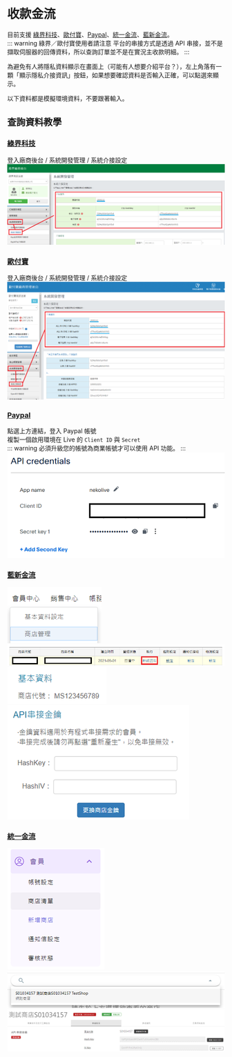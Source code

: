 # 收款金流
目前支援 [綠界科技](https://www.ecpay.com.tw/)、[歐付寶](https://www.opay.tw/)、[Paypal](https://www.paypal.com/tw/home)、[統一金流](https://www.payuni.com.tw/)、[藍新金流](https://www.newebpay.com/)。  
::: warning 綠界／歐付寶使用者請注意
平台的串接方式是透過 API 串接，並不是擷取伺服器的回傳資料，所以查詢訂單並不是在實況主收款明細。
:::

為避免有人將隱私資料顯示在畫面上（可能有人想要介紹平台？），左上角落有一顆「顯示隱私介接資訊」按鈕，如果想要確認資料是否輸入正確，可以點選來顯示。
  
以下資料都是模擬環境資料，不要跟著輸入。

## 查詢資料教學

### [綠界科技](https://vendor.ecpay.com.tw/Frame/Index)
登入廠商後台 / 系統開發管理 / 系統介接設定
![Image](/images/platform-settings/platform-ecpay.png)

### [歐付寶](https://vendor.opay.tw/Frame/Index)
登入廠商後台 / 系統開發管理 / 系統介接設定
![Image](/images/platform-settings/platform-opay.png)

### [Paypal](https://www.paypal.com/commercesetup/APICredentials)
點選上方連結，登入 Paypal 帳號  
複製一個啟用環境在 Live 的 `Client ID` 與 `Secret`  
::: warning
必須升級您的帳號為商業帳號才可以使用 API 功能。
:::
![Image](/images/platform-settings/platform-paypal.png)

### [藍新金流](https://www.newebpay.com/)

![Image](/images/platform-settings/platform-newebpay.png)  
![Image](/images/platform-settings/platform-newebpay-2.png)  
![Image](/images/platform-settings/platform-newebpay-3.png)  
![Image](/images/platform-settings/platform-newebpay-4.png)

### [統一金流](https://www.payuni.com/)

![Image](/images/platform-settings/platform-payuni.png)  
![Image](/images/platform-settings/platform-payuni-2.png)  
![Image](/images/platform-settings/platform-payuni-3.png)  